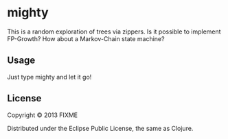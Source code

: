 # mighty

This is a random exploration of trees via zippers. Is it possible
to implement FP-Growth? How about a Markov-Chain state machine?

## Usage

Just type mighty and let it go!

## License

Copyright © 2013 FIXME

Distributed under the Eclipse Public License, the same as Clojure.
